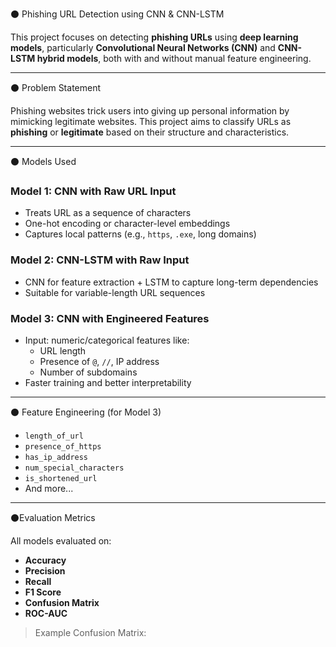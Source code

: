 ⚫ Phishing URL Detection using CNN & CNN-LSTM

This project focuses on detecting **phishing URLs** using **deep learning models**, particularly **Convolutional Neural Networks (CNN)** and **CNN-LSTM hybrid models**, both with and without manual feature engineering.

---

⚫ Problem Statement

Phishing websites trick users into giving up personal information by mimicking legitimate websites. This project aims to classify URLs as **phishing** or **legitimate** based on their structure and characteristics.

---

⚫ Models Used

### Model 1: CNN with Raw URL Input
- Treats URL as a sequence of characters
- One-hot encoding or character-level embeddings
- Captures local patterns (e.g., `https`, `.exe`, long domains)

### Model 2: CNN-LSTM with Raw Input
- CNN for feature extraction + LSTM to capture long-term dependencies
- Suitable for variable-length URL sequences

### Model 3: CNN with Engineered Features
- Input: numeric/categorical features like:
  - URL length
  - Presence of `@`, `//`, IP address
  - Number of subdomains
- Faster training and better interpretability

---

⚫ Feature Engineering (for Model 3)

- `length_of_url`
- `presence_of_https`
- `has_ip_address`
- `num_special_characters`
- `is_shortened_url`
- And more...

---

⚫Evaluation Metrics

All models evaluated on:
- **Accuracy**
- **Precision**
- **Recall**
- **F1 Score**
- **Confusion Matrix**
- **ROC-AUC**

> Example Confusion Matrix:
